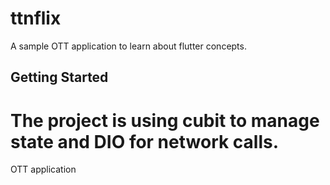 # ttnflix

A sample OTT application to learn about flutter concepts.

## Getting Started

The project is using cubit to manage state and DIO for network calls.
=======
OTT application

